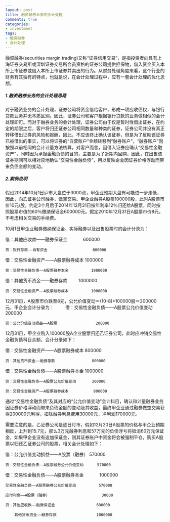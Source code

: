 ```yaml
---
layout: post
title: 融资融券业务的会计处理
comments: true
categories:
- investment
tags:
- 融资融券
- 会计处理
---
```


融资融券(securities margin trading)又称“证券信用交易”，是指投资者向具有上海证券交易所或深圳证券交易所会员资格的证券公司提供担保物，借入资金买入本所上市证券或借入本所上市证券并卖出的行为。从财务处理角度来看，这个行业的财务有其独有的特点，也就是说，在会计处理过程中，应有一套会计处理的优化思想。

##### 1.融资融券业务的会计处理思路

对于融资业务的会计处理，证券公司将资金借给客户，形成一项应收债权，与银行贷款业务并无本质区别。因此，证券公司和客户根据银行贷款的业务做相似的会计处理即可。而对于融券业务的会计处理，证券公司由于仅是暂时性借出证券，在约定的期限之后，客户将归还证券公司相同数量和种类的证券，证券公司并没有真正转移借出证券的风险和报酬，因此，不应该终止确认该证券，但是为了反映该证券已被借出的事实，可以将证券的“自营账户”金额转移到“融券账户”，“融券账户”则按照以前相同的会计计量方法核算。对客户而言，因借入证券应确认“交易性金融资产”，同时因为承担金融负债的目的，主要是为了近期内回购，因此，在出售该证券期间可以相对应地确认“交易性金融负债”，用以反映企业因证券价格浮动而带来负债金额的变动。

##### 2.案例说明

假设2014年10月1日沪市大盘位于3000点，甲企业预期大盘有可能进一步走低，因此，向乙证券公司融券，做空交易。甲企业融券A股票100000股，此时A股票市价10元/股，约定3个月后于2014年12月31日按年利率12％归还给A股票，同时按照股票市值的60％缴纳保证金600000元。假定2010年12月31日A股票市价8元，不考虑相关交易的手续费。

10月1日甲企业融券缴纳保证金、实际融券以及出售股票时的会计分录为：

借：其他应收款——融券保证金 　　　               600000
	
	贷：银行存款——自有资金 　　 　　　　        600000
	
借：交易性金融资产——A股票融券成本              1000000
	
	贷：交易性金融负债——A股票融券本金          1000000

借：其他货币资金——融券存款 　　                1000000
	
	贷：交易性金融资产——A股票融券成本          1000000	
		
12月31日，A股票市价跌至8元，公允价值变动＝(10-8)*100000股＝200000元，甲企业会计分录为：
　　
借：交易性金融负债——A股票公允价值变动           200000

	贷：公允价值变动损益——A股票                 200000
		
12月31日，甲企业购入100000股A企业股票归还乙证券公司，此时应冲销交易性金融负债科目余额，会计分录如下：
    
借：交易性金融资产——A股票融券成本               800000

	贷：其他货币资金——融券存款 　　　　　       800000
	
借：交易性金融负债——A股票融券本金              1000000

	贷：交易性金融负债——A股票公允价值变动       200000
	
	贷：交易性金融资产——A股票融券成本           800000
		
通过“交易性金融负债”及其对应的“公允价值变动”会计科目，确认和计量融券业务因证券价格浮动而带来负债金额的变动及其收益，最终甲企业通过融券做空交易获得200000元利得，扣除融券利息费用30000元，净利润170000元。

需要注意的是，乙证券公司是逐日盯市，假如12月20日A股票的价格与甲企业预期相反，上升到15.7元，那么3万元融券利息和57万元的负债浮亏将抵消60万元保证金，如果甲企业没有追加保证金，则其证券账户中资金将会被强制平仓，购买A股票以归还乙证券公司的股票，相关会计处理如下：

借：公允价值变动损益——A股票（融券）                570000

	贷：交易性金融负债——A股票融券公允价值变动      570000
	
借：交易性金融负债——A股票融券本金 　　　          1000000

	交易性金融负债——A股票融券公允价值变动          570000
	
	应付利息——A股票（融券） 　　　　　　            30000
	
	贷：其他应收款——融券保证金 　　　　　　　　    600000
	
		其他货币资金——融券存款 　　　　　　　     1000000
